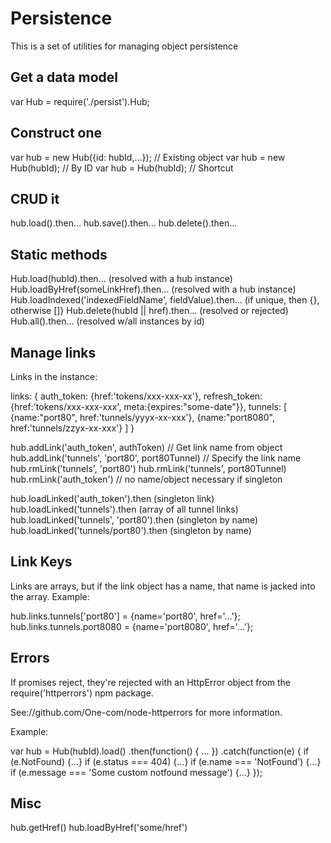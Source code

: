 Persistence
===========

This is a set of utilities for managing object persistence

Get a data model
----------------

var Hub = require('./persist').Hub;

Construct one
-------------

var hub = new Hub({id: hubId,...});  // Existing object
var hub = new Hub(hubId);            // By ID
var hub = Hub(hubId);                // Shortcut

CRUD it
-------

hub.load().then...
hub.save().then...
hub.delete().then...

Static methods
--------------

Hub.load(hubId).then... (resolved with a hub instance)
Hub.loadByHref(someLinkHref).then... (resolved with a hub instance)
Hub.loadIndexed('indexedFieldName', fieldValue).then... (if unique, then {}, otherwise []}
Hub.delete(hubId || href).then... (resolved or rejected)
Hub.all().then... (resolved w/all instances by id)

Manage links
------------

Links in the instance:

links: {
  auth_token: {href:'tokens/xxx-xxx-xx'},
  refresh_token: {href:'tokens/xxx-xxx-xxx', meta:{expires:"some-date"}},
  tunnels: [
    {name:"port80", href:'tunnels/yyyx-xx-xxx'},
    {name:"port8080", href:'tunnels/zzyx-xx-xxx'}
  ]
}

hub.addLink('auth_token', authToken) // Get link name from object
hub.addLink('tunnels', 'port80', port80Tunnel) // Specify the link name
hub.rmLink('tunnels', 'port80')
hub.rmLink('tunnels', port80Tunnel)
hub.rmLink('auth_token') // no name/object necessary if singleton

hub.loadLinked('auth_token').then (singleton link)
hub.loadLinked('tunnels').then (array of all tunnel links)
hub.loadLinked('tunnels', 'port80').then (singleton by name)
hub.loadLinked('tunnels/port80').then (singleton by name)

Link Keys
---------

Links are arrays, but if the link object has a name,
that name is jacked into the array.  Example:

hub.links.tunnels['port80'] = {name='port80', href='...'};
hub.links.tunnels.port8080 = {name='port8080', href='...'};

Errors
------

If promises reject, they're rejected with an HttpError object
from the require('httperrors') npm package.

See://github.com/One-com/node-httperrors for more information.

Example:

var hub = Hub(hubId).load()
  .then(function() {
   ...
  })
  .catch(function(e) {
    if (e.NotFound) {...}
    if (e.status === 404) {...}
    if (e.name === 'NotFound') {...}
    if (e.message === 'Some custom notfound message') {...}
  });

Misc
----

hub.getHref()
hub.loadByHref('some/href')